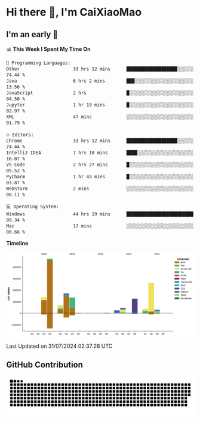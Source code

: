# Hi there 👋, I'm CaiXiaoMao

## I'm an early 🐤
<!--START_SECTION:waka-->
📊 **This Week I Spent My Time On** 

```text
💬 Programming Languages: 
Other                    33 hrs 12 mins      ███████████████████░░░░░░   74.44 % 
Java                     6 hrs 2 mins        ███░░░░░░░░░░░░░░░░░░░░░░   13.56 % 
JavaScript               2 hrs               █░░░░░░░░░░░░░░░░░░░░░░░░   04.50 % 
Jupyter                  1 hr 19 mins        █░░░░░░░░░░░░░░░░░░░░░░░░   02.97 % 
XML                      47 mins             ░░░░░░░░░░░░░░░░░░░░░░░░░   01.79 % 

🔥 Editors: 
Chrome                   33 hrs 12 mins      ███████████████████░░░░░░   74.44 % 
IntelliJ IDEA            7 hrs 10 mins       ████░░░░░░░░░░░░░░░░░░░░░   16.07 % 
VS Code                  2 hrs 27 mins       █░░░░░░░░░░░░░░░░░░░░░░░░   05.52 % 
PyCharm                  1 hr 43 mins        █░░░░░░░░░░░░░░░░░░░░░░░░   03.87 % 
WebStorm                 2 mins              ░░░░░░░░░░░░░░░░░░░░░░░░░   00.11 % 

💻 Operating System: 
Windows                  44 hrs 19 mins      █████████████████████████   99.34 % 
Mac                      17 mins             ░░░░░░░░░░░░░░░░░░░░░░░░░   00.66 % 
```

**Timeline**

![Lines of Code chart](https://raw.githubusercontent.com/caixiaomao/caixiaomao/main/assets/bar_graph.png)


 Last Updated on 31/07/2024 02:37:28 UTC
<!--END_SECTION:waka-->

## GitHub Contribution
<picture>
  <source media="(prefers-color-scheme: dark)" srcset="/dist/snake/github-contribution-grid-snake-dark.svg" />
  <source media="(prefers-color-scheme: light)" srcset="/dist/snake/github-contribution-grid-snake.svg" />
  <img alt="github contribution grid snake animation" src="/dist/snake/github-contribution-grid-snake.svg" />
</picture>
